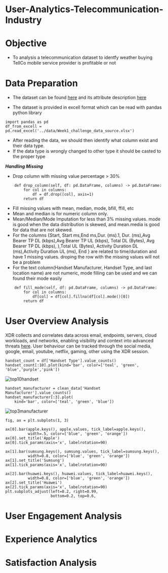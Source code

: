 # User-Analytics-Telecommunication-Industry

# Objective
- To analysis a telecommunication dataset to identfy weather buying TellCo mobile service provider is profitable or not
# Data Preparation
- The dataset can be found [here](https://docs.google.com/spreadsheets/d/1e1lgy4vHLlJ4zcful66AiORSLWlqMeSe/edit?usp=sharing&ouid=103241713684165615552&rtpof=true&sd=true) and its attribute description [here](https://docs.google.com/spreadsheets/d/1wY7YZwyZ_r_8xMUe_N2ZQled4RjP0_T6/edit?rtpof=true&sd=true#gid=497912695)

- The dataset is provided in excell format which can be read with pandas python library

```
import pandas as pd
df_from_excell = pd.read_excel('../data/Week1_challenge_data_source.xlsx')
```
- After reading the data, we should then identify what column exist and their data type.
- If the data type is wrongly changed to other type it should be casted to the proper type

***Handling Missing*** 

- Drop column with missing value percentage > 30%
```
    def drop_column(self, df: pd.DataFrame, columns) -> pd.DataFrame:
        for col in columns:
            df = df.drop([col], axis=1)
        return df
```
- Fill missing values with mean, median, mode, bfill, ffill, etc
- Mean and median is for numeric column only.
- Mean/Median/Mode Imputation for  less than 3% missing values. mode is good when the data distribution is skewed, and mean.media is good for data that are not skewed.
- For the columns {Start, Start ms,End ms,Dur. (ms).1, Dur. (ms),Avg Bearer TP DL (kbps),Avg Bearer TP UL (kbps), Total DL (Bytes), Avg Bearer TP DL (kbps), ),Total UL (Bytes), Activity Duration DL (ms),Activity Duration UL (ms), End } are related to time/duration and have 1 missing values. droping the row with the missing values will not be a problem
- For the text column(Handset Manufacturer, Handset Type, and last location name) are not numeric, mode filling can be used and we can found their mode easily 

```
    def fill_mode(self, df: pd.DataFrame, columns) -> pd.DataFrame:
        for col in columns:
            df[col] = df[col].fillna(df[col].mode()[0])
        return df
```
# User Overview Analysis
XDR collects and correlates data across email, endpoints, servers, cloud workloads, and networks, enabling visibility and context into advanced threats [here](https://www.cisco.com/c/en/us/products/security/what-is-xdr.html). User behaviour can be tracked through the social media, google, email, youtube, netflix, gaming, other using the XDR session.

```
handset_count = df['Handset Type'].value_counts()
handset_count[:10].plot(kind='bar', color=['teal', 'green', 'blue','purple','pink'])

```
![top10handset]()
```
handset_manufacturer = clean_data['Handset Manufacturer'].value_counts()
handset_manufacturer[:3].plot(
    kind='bar', color=['teal', 'green', 'blue'])
```
![top3manufacturer]()
```
fig, ax = plt.subplots(1, 3)

ax[0].bar(apple.keys(), apple.values, tick_label=apple.keys(),
          width=.5, color=['blue', 'green', 'orange'])
ax[0].set_title('Apple')
ax[0].tick_params(axis='x', labelrotation=90)

ax[1].bar(sumsung.keys(), sumsung.values, tick_label=sumsung.keys(),
          width=0.8, color=['blue', 'green', 'orange'])
ax[1].set_title('Sumsung')
ax[1].tick_params(axis='x', labelrotation=90)

ax[2].bar(huawei.keys(), huawei.values, tick_label=huawei.keys(),
          width=0.8, color=['blue', 'green', 'orange'])
ax[2].set_title('Huawei')
ax[2].tick_params(axis='x', labelrotation=90)
plt.subplots_adjust(left=0.2, right=0.99,
                    bottom=0.2, top=0.6,
```


# User Engagement Analysis
# Experience Analytics
# Satisfaction Analysis
